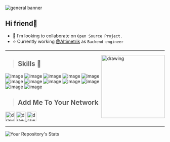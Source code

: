 <!-- ![Tweet Banner_auto_x2](https://user-images.githubusercontent.com/76846980/164914612-61bfc527-b281-42b7-9db2-26d196f2d7ba.jpg)
 -->
 ![general banner](https://user-images.githubusercontent.com/76846980/164918155-97d60adc-131c-4ed8-9541-b2b54b59e0fc.png)


## Hi friend👋



- 👯 I’m looking to collaborate on `Open Source Project.`
- ⭐ Currently working [@Altimetrik](http://altimetrik.com) as `Backend engineer`


***

<img src="https://user-images.githubusercontent.com/76846980/164914722-80f5aa4b-f7c1-4be7-aedc-346359545058.gif" align="right" alt="drawing" width="200"/>


> ## **Skills 🚀**



![image](https://img.shields.io/badge/HTML5-E34F26?style=for-the-badge&logo=html5&logoColor=white)
![image](https://img.shields.io/badge/CSS3-1572B6?style=for-the-badge&logo=css3&logoColor=white)
![image](https://img.shields.io/badge/Tailwind_CSS-38B2AC?style=for-the-badge&logo=tailwind-css&logoColor=white)
![image](https://img.shields.io/badge/Sass-CC6699?style=for-the-badge&logo=sass&logoColor=white) 
![image](https://img.shields.io/badge/JavaScript-323330?style=for-the-badge&logo=javascript&logoColor=F7DF1E)
![image](https://img.shields.io/badge/React-20232A?style=for-the-badge&logo=react&logoColor=61DAFB)
 ![image]( https://img.shields.io/badge/next.js-000000?style=for-the-badge&logo=nextdotjs&logoColor=white)
 ![image](https://img.shields.io/badge/Node.js-339933?style=for-the-badge&logo=nodedotjs&logoColor=white)
![image](https://img.shields.io/badge/Express.js-000000?style=for-the-badge&logo=express&logoColor=white)
![image](https://img.shields.io/badge/MongoDB-4EA94B?style=for-the-badge&logo=mongodb&logoColor=white)
![image](https://img.shields.io/badge/firebase-ffca28?style=for-the-badge&logo=firebase&logoColor=black)
![image](https://img.shields.io/badge/GIT-E44C30?style=for-the-badge&logo=git&logoColor=white)

> ## **Add Me To Your Network**

<a href="https://twitter.com/Chetan_B_B"><img src="https://user-images.githubusercontent.com/76846980/164928220-70c58596-c85c-4875-b9d2-b9fc344c9f60.png" alt="drawing" width="30"/></a> 
<a href="https://www.linkedin.com/in/chetan-bb/"><img src="https://user-images.githubusercontent.com/76846980/164928432-49e55817-59a3-46b4-a954-2ab34743bf38.png" alt="drawing" width="30"/> </a>
<a href="mailto:bbchetan16@gmail.com"><img src="https://user-images.githubusercontent.com/76846980/164933693-549bc33a-1ebf-4d12-804e-a07d71af00e7.png" alt="drawing" width="30"/></a>

---

![Your Repository's Stats](https://github-readme-stats.vercel.app/api?username=Chetan-b-b&show_icons=true)
